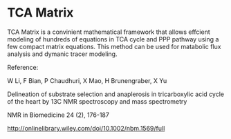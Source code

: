 # TCA Matrix

TCA Matrix is a convinient mathematical framework that allows effcient modeling of hundreds of equations in TCA cycle and PPP pathway using a few compact matrix equations. This method can be used for matabolic flux analysis and dymanic tracer modeling.

Reference: 

W Li, F Bian, P Chaudhuri, X Mao, H Brunengraber, X Yu

Delineation of substrate selection and anaplerosis in tricarboxylic acid cycle of the heart by 13C NMR spectroscopy and mass spectrometry

NMR in Biomedicine 24 (2), 176-187

http://onlinelibrary.wiley.com/doi/10.1002/nbm.1569/full

